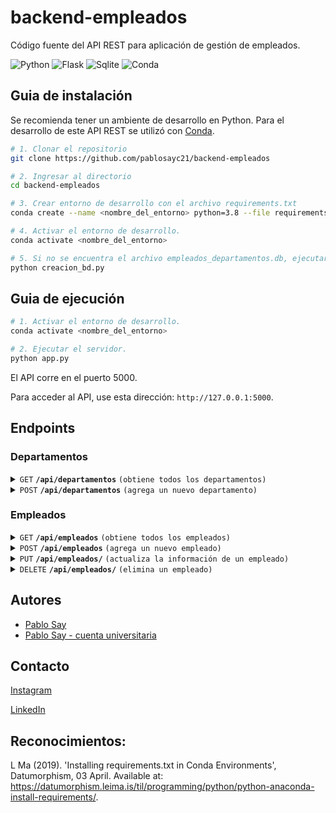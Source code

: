 # backend-empleados
Código fuente del API REST para aplicación de gestión de empleados.

![Python]
![Flask]
![Sqlite]
![Conda]

## Guia de instalación

Se recomienda tener un ambiente de desarrollo en Python. Para el desarrollo de este API REST se utilizó con [Conda](https://docs.conda.io/projects/conda/en/latest/user-guide/install/index.html). 

```bash
# 1. Clonar el repositorio
git clone https://github.com/pablosayc21/backend-empleados

# 2. Ingresar al directorio
cd backend-empleados

# 3. Crear entorno de desarrollo con el archivo requirements.txt
conda create --name <nombre_del_entorno> python=3.8 --file requirements.txt

# 4. Activar el entorno de desarrollo.
conda activate <nombre_del_entorno>

# 5. Si no se encuentra el archivo empleados_departamentos.db, ejecutar el siguiente comando para crear un nuevo archivo. Si se extravía el archivo, puede correr este mismo comando.
python creacion_bd.py
```

## Guia de ejecución 


```bash
# 1. Activar el entorno de desarrollo.
conda activate <nombre_del_entorno>

# 2. Ejecutar el servidor.
python app.py
```
El API corre en el puerto 5000.

Para acceder al API, use esta dirección: `http://127.0.0.1:5000`.

## Endpoints

### Departamentos

<details>
  <summary><code>GET</code> <code><b>/api/departamentos</b></code> <code>(obtiene todos los departamentos)</code></summary>

##### Parameters

> None

##### Responses

> | http code     | content-type                      | response                                                            |
> |---------------|-----------------------------------|---------------------------------------------------------------------|
> | `200`         | `application/json`                | Lista de departamentos en formato JSON                              |
> | `400`         | `application/json`                | `{"message": "Error interno del servidor: <detalle del error>"}`     |

##### Example cURL

> ```bash
>  curl -X GET http://localhost:5000/api/departamentos
> ```

</details>

<details>
  <summary><code>POST</code> <code><b>/api/departamentos</b></code> <code>(agrega un nuevo departamento)</code></summary>

##### Parameters

> | name          |  type      | data type      | description                                    |
> |---------------|------------|----------------|------------------------------------------------|
> | `nombre`      |  required  | string         | El nombre del nuevo departamento               |

##### Responses

> | http code     | content-type                      | response                                                            |
> |---------------|-----------------------------------|---------------------------------------------------------------------|
> | `201`         | `application/json`                | `{"message": "Departamento agregado"}`                              |
> | `400`         | `application/json`                | `{"message": "El contenido del request no es JSON"}`                |
> | `400`         | `application/json`                | `{"message": "Todos los campos son obligatorios: nombre de departamento"}` |
> | `400`         | `application/json`                | `{"message": "Error interno del servidor: <detalle del error>"}`     |

##### Example cURL

> ```bash
>  curl -X POST -H "Content-Type: application/json" -d '{"nombre": "Finanzas"}' http://localhost:5000/api/departamentos
> ```

</details>

### Empleados

<details>
  <summary><code>GET</code> <code><b>/api/empleados</b></code> <code>(obtiene todos los empleados)</code></summary>

##### Parameters

> None

##### Responses

> | http code     | content-type                      | response                                                            |
> |---------------|-----------------------------------|---------------------------------------------------------------------|
> | `200`         | `application/json`                | Lista de empleados en formato JSON                                  |
> | `400`         | `application/json`                | `{"message": "Error interno del servidor: <detalle del error>"}`     |

##### Example cURL

> ```bash
>  curl -X GET http://localhost:5000/api/empleados
> ```

</details>

<details>
  <summary><code>POST</code> <code><b>/api/empleados</b></code> <code>(agrega un nuevo empleado)</code></summary>

##### Parameters

> | name                  |  type      | data type      | description                                    |
> |-----------------------|------------|----------------|------------------------------------------------|
> | `nombre`              |  required  | string         | El nombre del empleado                         |
> | `apellido`            |  required  | string         | El apellido del empleado                       |
> | `departamento_id`     |  required  | int            | El ID del departamento al que pertenece el empleado |
> | `fecha_contratacion`  |  required  | string         | La fecha de contratación del empleado (yyyy-mm-dd) |
> | `cargo`               |  required  | string         | El cargo del empleado                          |

##### Responses

> | http code     | content-type                      | response                                                            |
> |---------------|-----------------------------------|---------------------------------------------------------------------|
> | `201`         | `application/json`                | `{"message": "Empleado agregado"}`                                  |
> | `400`         | `application/json`                | `{"message": "El contenido del request no es JSON"}`                |
> | `400`         | `application/json`                | `{"message": "Todos los campos son obligatorios: nombre, apellido, departamento_id, fecha_contratacion, cargo"}` |
> | `404`         | `application/json`                | `{"message": "El departamento_id especificado no existe."}`          |
> | `400`         | `application/json`                | `{"message": "Error interno del servidor: <detalle del error>"}`     |

##### Example cURL

> ```bash
>  curl -X POST -H "Content-Type: application/json" -d '{"nombre": "Juan", "apellido": "Pérez", "departamento_id": 1, "fecha_contratacion": "2023-09-25", "cargo": "Analista"}' http://localhost:5000/api/empleados
> ```

</details>

<details>
  <summary><code>PUT</code> <code><b>/api/empleados/<id></b></code> <code>(actualiza la información de un empleado)</code></summary>

##### Parameters

> | name                  |  type      | data type      | description                                    |
> |-----------------------|------------|----------------|------------------------------------------------|
> | `id`                  |  required  | int            | El ID del empleado a actualizar                |
> | `nombre`              |  required  | string         | El nuevo nombre del empleado                   |
> | `apellido`            |  required  | string         | El nuevo apellido del empleado                 |
> | `departamento_id`     |  required  | int            | El nuevo ID del departamento                   |
> | `fecha_contratacion`  |  required  | string         | La nueva fecha de contratación del empleado    |
> | `cargo`               |  required  | string         | El nuevo cargo del empleado                    |

##### Responses

> | http code     | content-type                      | response                                                            |
> |---------------|-----------------------------------|---------------------------------------------------------------------|
> | `200`         | `application/json`                | `{"message": "Empleado actualizado"}`                               |
> | `400`         | `application/json`                | `{"message": "El contenido del request no es JSON"}`                |
> | `400`         | `application/json`                | `{"message": "Todos los campos son obligatorios: nombre, apellido, departamento_id, fecha_contratacion, cargo"}` |
> | `404`         | `application/json`                | `{"message": "Empleado no encontrado."}`                            |
> | `404`         | `application/json`                | `{"message": "El departamento_id especificado no existe."}`          |
> | `400`         | `application/json`                | `{"message": "Error interno del servidor: <detalle del error>"}`     |

##### Example cURL

> ```bash
>  curl -X PUT -H "Content-Type: application/json" -d '{"nombre": "Juan", "apellido": "Pérez", "departamento_id": 2, "fecha_contratacion": "2023-09-25", "cargo": "Gerente"}' http://localhost:5000/api/empleados/1
> ```

</details>

<details>
  <summary><code>DELETE</code> <code><b>/api/empleados/<id></b></code> <code>(elimina un empleado)</code></summary>

##### Parameters

> | name   |  type      | data type      | description                                          |
> |--------|------------|----------------|------------------------------------------------------|
> | `id`   |  required  | int            | El ID del empleado a eliminar                        |

##### Responses

> | http code     | content-type                      | response                                                            |
> |---------------|-----------------------------------|---------------------------------------------------------------------|
> | `200`         | `application/json`                | `{"message": "Empleado eliminado."}`                                |
> | `404`         | `application/json`                | `{"message": "Empleado no encontrado."}`                            |
> | `400`         | `application/json`                | `{"message": "Error interno del servidor: <detalle del error>"}`     |

##### Example cURL

> ```bash
>  curl -X DELETE http://localhost:5000/api/empleados/1
> ```

</details>

## Autores
* [Pablo Say](https://github.com/pablosayc21)
* [Pablo Say - cuenta universitaria](https://github.com/pablosay)

## Contacto

[Instagram](https://www.instagram.com/pablosc_21/) 

[LinkedIn](https://www.linkedin.com/in/PabloSay21/)

## Reconocimientos: 

L Ma (2019). 'Installing requirements.txt in Conda Environments', Datumorphism, 03 April. Available at: https://datumorphism.leima.is/til/programming/python/python-anaconda-install-requirements/.

[Python]:https://img.shields.io/badge/Python-gray?logo=python
[Flask]:https://img.shields.io/badge/flask-gray?logo=flask
[Sqlite]:https://img.shields.io/badge/sqlite-gray?logo=sqlite
[Conda]:https://img.shields.io/badge/anaconda-gray?logo=anaconda

